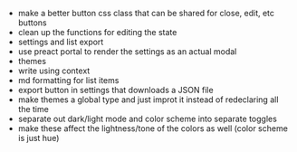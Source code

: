 - make a better button css class that can be shared for close, edit, etc buttons
- clean up the functions for editing the state
- settings and list export
- use preact portal to render the settings as an actual modal
- themes
- write using context
- md formatting for list items
- export button in settings that downloads a JSON file
- make themes a global type and just improt it instead of redeclaring all the time
- separate out dark/light mode and color scheme into separate toggles
- make these affect the lightness/tone of the colors as well (color scheme is just hue)
